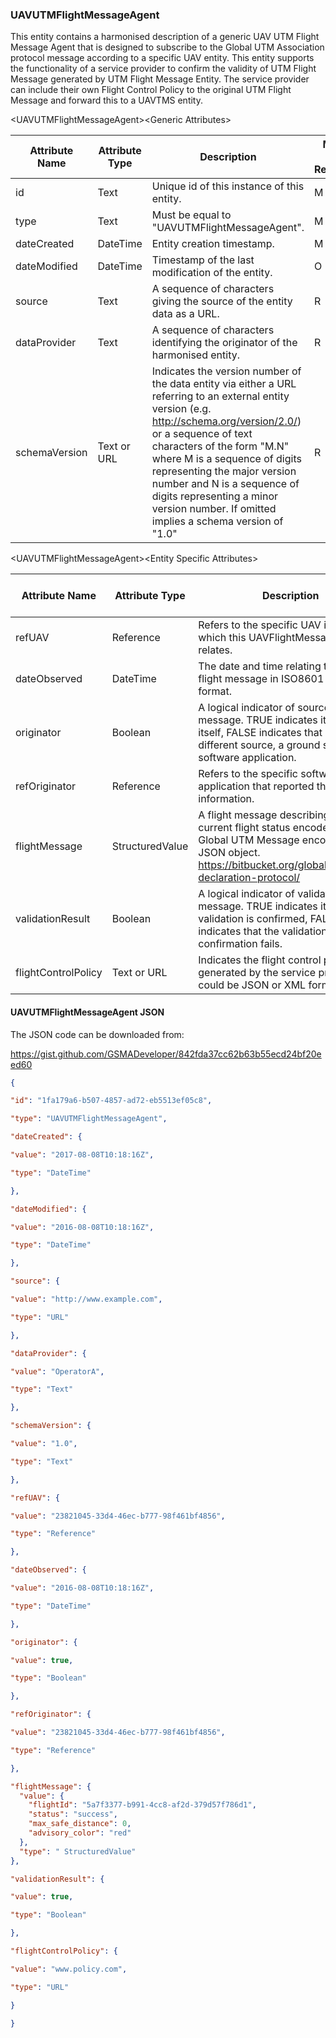 ### UAVUTMFlightMessageAgent

This entity contains a harmonised description of a generic UAV UTM Flight
Message Agent that is designed to subscribe to the Global UTM Association
protocol message according to a specific UAV entity. This entity supports the
functionality of a service provider to confirm the validity of UTM Flight
Message generated by UTM Flight Message Entity. The service provider can include
their own Flight Control Policy to the original UTM Flight Message and forward
this to a UAVTMS entity.

&lt;UAVUTMFlightMessageAgent&gt;&lt;Generic Attributes&gt;

| Attribute Name | Attribute Type | Description                                                                                                                                                                                                                                                                                                                                                                               | Mandatory/ Optional/ Recommended | May be Null |
|----------------|----------------|-------------------------------------------------------------------------------------------------------------------------------------------------------------------------------------------------------------------------------------------------------------------------------------------------------------------------------------------------------------------------------------------|----------------------------------|-------------|
| id             | Text           | Unique id of this instance of this entity.                                                                                                                                                                                                                                                                                                                                                | M                                | N           |
| type           | Text           | Must be equal to "UAVUTMFlightMessageAgent".                                                                                                                                                                                                                                                                                                                                              | M                                | N           |
| dateCreated    | DateTime       | Entity creation timestamp.                                                                                                                                                                                                                                                                                                                                                                | M                                | N           |
| dateModified   | DateTime       | Timestamp of the last modification of the entity.                                                                                                                                                                                                                                                                                                                                         | O                                | Y           |
| source         | Text           | A sequence of characters giving the source of the entity data as a URL.                                                                                                                                                                                                                                                                                                                   | R                                | Y           |
| dataProvider   | Text           | A sequence of characters identifying the originator of the harmonised entity.                                                                                                                                                                                                                                                                                                             | R                                | Y           |
| schemaVersion  | Text or URL    | Indicates the version number of the data entity via either a URL referring to an external entity version (e.g. <http://schema.org/version/2.0/>) or a sequence of text characters of the form "M.N" where M is a sequence of digits representing the major version number and N is a sequence of digits representing a minor version number. If omitted implies a schema version of "1.0" | R                                | Y           |

&lt;UAVUTMFlightMessageAgent&gt;&lt;Entity Specific Attributes&gt;

| Attribute Name      | Attribute Type  | Description                                                                                                                                                                     | Mandatory/ Optional/ Recommended | May be Null |
|---------------------|-----------------|---------------------------------------------------------------------------------------------------------------------------------------------------------------------------------|----------------------------------|-------------|
| refUAV              | Reference       | Refers to the specific UAV instance to which this UAVFlightMessage record relates.                                                                                              | M                                | N           |
| dateObserved        | DateTime        | The date and time relating to this UTM flight message in ISO8601 UTC format.                                                                                                    | M                                | N           |
| originator          | Boolean         | A logical indicator of source of the message. TRUE indicates it is the UAV itself, FALSE indicates that it is a different source, a ground station software application.        | M                                | N           |
| refOriginator       | Reference       | Refers to the specific software application that reported the information.                                                                                                      | O                                | Y           |
| flightMessage       | StructuredValue | A flight message describing the current flight status encoded as a Global UTM Message encoded as a JSON object. <https://bitbucket.org/global_utm/flight-declaration-protocol/> | M                                | N           |
| validationResult    | Boolean         | A logical indicator of validation of the message. TRUE indicates it is the validation is confirmed, FALSE indicates that the validation confirmation fails.                     | M                                | N           |
| flightControlPolicy | Text or URL     | Indicates the flight control policy generated by the service provider. It could be JSON or XML format.                                                                          | R                                | Y           |

#### UAVUTMFlightMessageAgent JSON

The JSON code can be downloaded from:

https://gist.github.com/GSMADeveloper/842fda37cc62b63b55ecd24bf20eed60
```json
{

"id": "1fa179a6-b507-4857-ad72-eb5513ef05c8",

"type": "UAVUTMFlightMessageAgent",

"dateCreated": {

"value": "2017-08-08T10:18:16Z",

"type": "DateTime"

},

"dateModified": {

"value": "2016-08-08T10:18:16Z",

"type": "DateTime"

},

"source": {

"value": "http://www.example.com",

"type": "URL"

},

"dataProvider": {

"value": "OperatorA",

"type": "Text"

},

"schemaVersion": {

"value": "1.0",

"type": "Text"

},

"refUAV": {

"value": "23821045-33d4-46ec-b777-98f461bf4856",

"type": "Reference"

},

"dateObserved": {

"value": "2016-08-08T10:18:16Z",

"type": "DateTime"

},

"originator": {

"value": true,

"type": "Boolean"

},

"refOriginator": {

"value": "23821045-33d4-46ec-b777-98f461bf4856",

"type": "Reference"

},

"flightMessage": {
  "value": {
    "flightId": "5a7f3377-b991-4cc8-af2d-379d57f786d1",
    "status": "success",
    "max_safe_distance": 0,
    "advisory_color": "red"
  },
  "type": " StructuredValue"
},

"validationResult": {

"value": true,

"type": "Boolean"

},

"flightControlPolicy": {

"value": "www.policy.com",

"type": "URL"

}

}
```